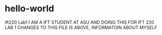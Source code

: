 # hello-world
ift220 Lab1
I AM A IFT STUDENT AT ASU
AND DOING THIS FOR IFT 220
LAB 1
CHANGES TO THIS FILE IS ABOVE, INFORMATOIN ABOUT MYSELF
